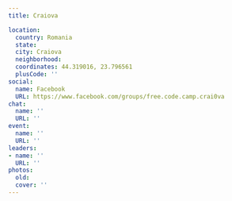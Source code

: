 ```yaml
---
title: Craiova

location:
  country: Romania
  state: 
  city: Craiova
  neighborhood: 
  coordinates: 44.319016, 23.796561
  plusCode: ''
social:
  name: Facebook
  URL: https://www.facebook.com/groups/free.code.camp.crai0va
chat:
  name: ''
  URL: ''
event:
  name: ''
  URL: ''
leaders:
- name: ''
  URL: ''
photos:
  old: 
  cover: ''
---
```


